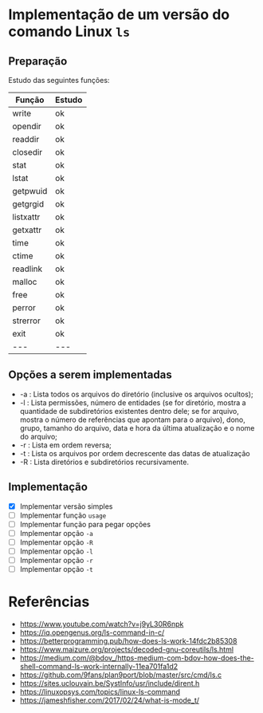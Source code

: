 # Implementação de um versão do comando Linux `ls`


## Preparação

Estudo das seguintes funções:

| Função | Estudo |
|---    |---|
|write|ok |
|opendir| ok |
|readdir| ok |
|closedir| ok |
|stat| ok |
|lstat| ok |
|getpwuid| ok |
|getgrgid| ok |
|listxattr| ok |
|getxattr| ok |
|time| ok |
|ctime| ok |
|readlink| ok |
|malloc| ok |
|free| ok |
|perror| ok |
|strerror| ok |
|exit| ok |
|---|---|

## Opções a serem implementadas

- -a : Lista todos os arquivos do diretório (inclusive os arquivos ocultos);
- -l : Lista permissões, número de entidades (se for diretório, mostra a quantidade de subdiretórios existentes dentro dele; se for arquivo, mostra o número de referências que apontam para o arquivo), dono, grupo, tamanho do arquivo, data e hora da última atualização e o nome do arquivo;
- -r : Lista em ordem reversa;
- -t : Lista os arquivos por ordem decrescente das datas de atualização
- -R : Lista diretórios e subdiretórios recursivamente.



## Implementação

- [X] Implementar versão simples
- [ ] Implementar função `usage`
- [ ] Implementar função para pegar opções
- [ ] Implementar opção `-a`
- [ ] Implementar opção `-R`
- [ ] Implementar opção `-l`
- [ ] Implementar opção `-r`
- [ ] Implementar opção `-t`

# Referências
- https://www.youtube.com/watch?v=j9yL30R6npk
- https://iq.opengenus.org/ls-command-in-c/
- https://betterprogramming.pub/how-does-ls-work-14fdc2b85308
- https://www.maizure.org/projects/decoded-gnu-coreutils/ls.html
- https://medium.com/@bdov_/https-medium-com-bdov-how-does-the-shell-command-ls-work-internally-11ea701fa1d2
- https://github.com/9fans/plan9port/blob/master/src/cmd/ls.c
- https://sites.uclouvain.be/SystInfo/usr/include/dirent.h
- https://linuxopsys.com/topics/linux-ls-command
- https://jameshfisher.com/2017/02/24/what-is-mode_t/




